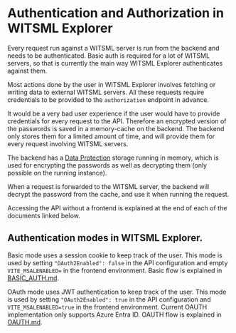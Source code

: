 # Authentication and Authorization in WITSML Explorer

Every request run against a WITSML server is run from the backend and needs to be authenticated.
Basic auth is required for a lot of WITSML servers, so that is currently the main way WITSML Explorer authenticates against them.

Most actions done by the user in WITSML Explorer involves fetching or writing data to external WITSML servers. All these requests require credentials to be provided to the `authorization` endpoint in advance.

It would be a very bad user experience if the user would have to provide credentials for every request to the API. 
Therefore an encrypted version of the passwords is saved in a memory-cache on the backend. The backend only stores them for a limited amount of time, and will provide them for every request involving WITSML servers. 

The backend has a [Data Protection](https://docs.microsoft.com/en-us/aspnet/core/security/data-protection/introduction) storage running in memory, which is used for encrypting the passwords as well as decrypting them (only possible on the running instance).

When a request is forwarded to the WITSML server, the backend will decrypt the password from the cache, and use it when running the request.

Accessing the API without a frontend is explained at the end of each of the documents linked below.

## Authentication modes in WITSML Explorer.

Basic mode uses a session cookie to keep track of the user. This mode is used by setting `"OAuth2Enabled": false` in the API configuration and empty `VITE_MSALENABLED=` in the frontend environment. Basic flow is explained in [BASIC_AUTH.md](./BASIC_AUTH.md).

OAuth mode uses JWT authentication to keep track of the user. This mode is used by setting `"OAuth2Enabled": true` in the API configuration and `VITE_MSALENABLED=true` in the frontend environment. Current OAUTH implementation only supports Azure Entra ID. OAUTH flow is explained in [OAUTH.md](./OAUTH.md).
